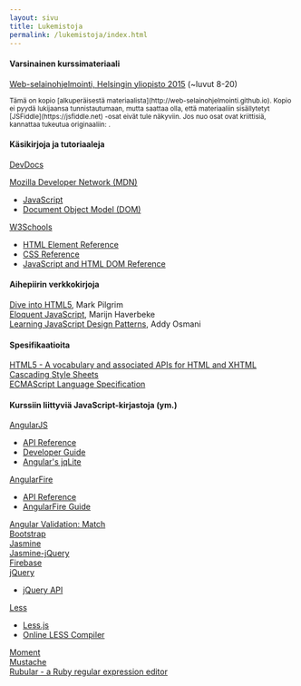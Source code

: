 ```yaml
---
layout: sivu
title: Lukemistoja
permalink: /lukemistoja/index.html 
---
```


#### Varsinainen kurssimateriaali

[Web-selainohjelmointi, Helsingin yliopisto 2015]({{site.baseurl}}/weso/) (~luvut 8-20) 

<small>
Tämä on kopio [alkuperäisestä materiaalista](http://web-selainohjelmointi.github.io). Kopio ei pyydä lukijaansa tunnistautumaan, mutta saattaa olla, että materiaaliin sisällytetyt [JSFiddle](https://jsfiddle.net) -osat eivät tule näkyviin. Jos nuo osat ovat kriittisiä, kannattaa tukeutua originaaliin: <http://web-selainohjelmointi.github.io>.
</small>

#### Käsikirjoja ja tutoriaaleja

[DevDocs](http://devdocs.io/)

[Mozilla Developer Network (MDN)](https://developer.mozilla.org/fi/)

* [JavaScript](https://developer.mozilla.org/fi/docs/Web/JavaScript)
* [Document Object Model (DOM)](https://developer.mozilla.org/en-US/docs/Web/API/Document_Object_Model)
 
[W3Schools](http://www.w3schools.com)  

* [HTML Element Reference](http://www.w3schools.com/tags/default.asp) 
* [CSS Reference](http://www.w3schools.com/cssref/default.asp) 
* [JavaScript and HTML DOM Reference](http://www.w3schools.com/jsref/default.asp) 


#### Aihepiirin verkkokirjoja

[Dive into HTML5](http://diveintohtml5.info/), Mark Pilgrim   
[Eloquent JavaScript](http://eloquentjavascript.net),  Marijn Haverbeke      
[Learning JavaScript Design Patterns](https://addyosmani.com/resources/essentialjsdesignpatterns/book/),  Addy Osmani


#### Spesifikaatioita

[HTML5 - A vocabulary and associated APIs for HTML and XHTML](http://www.w3.org/TR/html5/)    
[Cascading Style Sheets](http://www.w3.org/Style/CSS/)  
[ECMAScript Language Specification](https://tc39.github.io/ecma262/)  


#### Kurssiin liittyviä JavaScript-kirjastoja (ym.)

[AngularJS](https://angularjs.org)

* [API Reference](https://docs.angularjs.org/api)
* [Developer Guide](https://docs.angularjs.org/guide)  
* [Angular's jqLite](https://docs.angularjs.org/api/ng/function/angular.element#angular-s-jqlite)

[AngularFire](https://github.com/firebase/angularfire)  

* [API Reference](https://github.com/firebase/angularfire/blob/master/docs/reference.md)
* [AngularFire Guide](https://github.com/firebase/angularfire/blob/master/docs/guide/README.md)
 
[Angular Validation: Match](https://github.com/TheSharpieOne/angular-validation-match)   
[Bootstrap](http://getbootstrap.com)  
[Jasmine](http://jasmine.github.io)  
[Jasmine-jQuery](https://github.com/velesin/jasmine-jquery)  
[Firebase](https://firebase.google.com)   
[jQuery](https://jquery.com)  

* [jQuery API](http://api.jquery.com)

[Less](http://lesscss.org/)  

* [Less.js](https://github.com/less/less.js)  
* [Online LESS Compiler](http://winless.org/online-less-compiler)  

[Moment](http://momentjs.com)  
[Mustache](https://github.com/janl/mustache.js)  
[Rubular - a Ruby regular expression editor](http://rubular.com/)   



